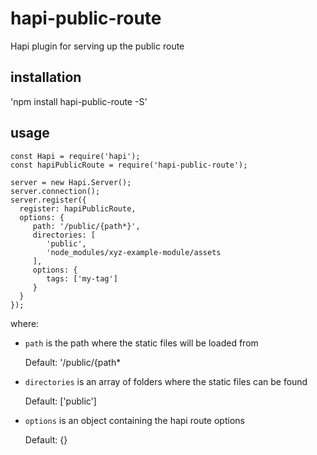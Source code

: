 # hapi-public-route
Hapi plugin for serving up the public route

## installation

'npm install hapi-public-route -S'

## usage

```
const Hapi = require('hapi');
const hapiPublicRoute = require('hapi-public-route');

server = new Hapi.Server();
server.connection();
server.register({
  register: hapiPublicRoute,
  options: {
     path: '/public/{path*}',
     directories: [
        'public',
        'node_modules/xyz-example-module/assets       
     ],
     options: {
        tags: ['my-tag']
     }
  }
});
```

where:
- ```path``` is the path where the static files will be loaded from

    Default: '/public/{path*
        
- ```directories``` is an array of folders where the static files can be found
    
    Default: ['public']
    
- ```options``` is an object containing the hapi route options

    Default: {}